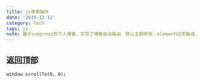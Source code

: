 ```yaml
---
title: js常用操作
date: '2019-12-12'
category: tech
tags: js
note: 基于vuepress的个人博客，实现了博客自动路由、默认主题修改、elementUI库集成、mp3背景播放、标签墙、评论功能
---
```

## 返回顶部
 ```
 window.scrollTo(0, 0);  
 ```